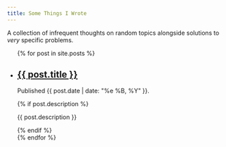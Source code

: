 ```yaml
---
title: Some Things I Wrote
---
```


A collection of infrequent thoughts on random topics alongside solutions to *very* specific problems.

<ul class="list-unstyled">
    {% for post in site.posts %}
        <li class="mb-5">
            <h2 class="h4"><a href="{{ post.url }}">{{ post.title }}</a></h2>
            <p class="small">Published {{ post.date | date: "%e %B, %Y" }}.</p>
            {% if post.description %}
                <p>{{ post.description }}</p>
            {% endif %}
        </li>
    {% endfor %}
</ul>
